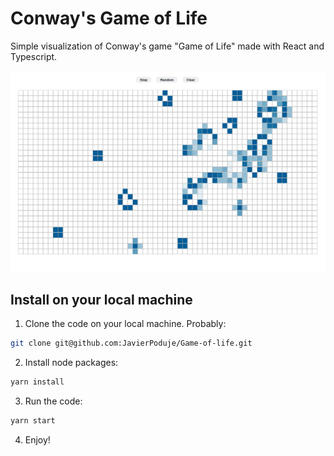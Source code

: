 # Conway's Game of Life

Simple visualization of Conway's game "Game of Life" made with React and Typescript.

![image](./src/screenshot.png)

## Install on your local machine

1. Clone the code on your local machine. Probably:
```sh
git clone git@github.com:JavierPoduje/Game-of-life.git
```

2. Install node packages:
```sh
yarn install
```

3. Run the code:
```sh
yarn start
```

4. Enjoy!


